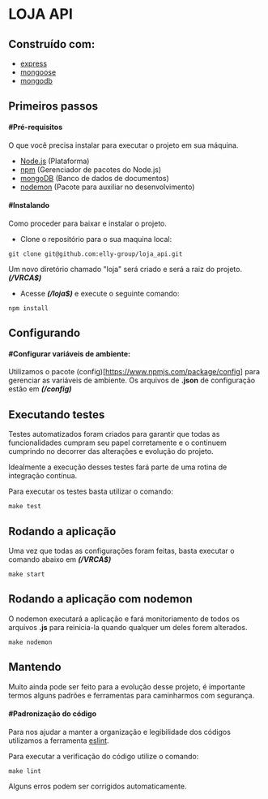 # LOJA API

## Construído com:
- [express](https://github.com/expressjs/express)
- [mongoose](https://github.com/Automattic/mongoose)
- [mongodb](https://github.com/mongodb/node-mongodb-native)


## Primeiros passos

#### #Pré-requisitos
O que você precisa instalar para executar o projeto em sua máquina.

- [Node.js](https://nodejs.org/en/download/current/) (Plataforma)
- [npm](https://www.npmjs.com/get-npm?utm_source=house&utm_medium=homepage&utm_campaign=free%20orgs&utm_term=Install%20npm) (Gerenciador de pacotes do Node.js)
- [mongoDB](https://www.mongodb.com/) (Banco de dados de documentos)
- [nodemon](https://www.npmjs.com/package/nodemon) (Pacote para auxiliar no desenvolvimento)


#### #Instalando
Como proceder para baixar e instalar o projeto.

- Clone o repositório para o sua maquina local:
```
git clone git@github.com:elly-group/loja_api.git
```
Um novo diretório chamado "loja" será criado e será a raiz do projeto. **_(/VRCA$)_**

- Acesse **_(/loja$)_** e execute o seguinte comando:
```
npm install
```

## Configurando

#### #Configurar variáveis de ambiente:

Utilizamos o pacote (config)[https://www.npmjs.com/package/config] para gerenciar as variáveis de ambiente. 
Os arquivos de **.json** de configuração estão em **_(/config)_**

## Executando testes
Testes automatizados foram criados para garantir que todas as funcionalidades cumpram seu papel corretamente e o continuem cumprindo no decorrer das alterações e evolução do projeto.

Idealmente a execução desses testes fará parte de uma rotina de integração contínua.

Para executar os testes basta utilizar o comando:

```
make test
```
## Rodando a aplicação
Uma vez que todas as configurações foram feitas, basta executar o comando abaixo em **_(/VRCA$)_**

```
make start
```

## Rodando a aplicação com nodemon
O nodemon executará a aplicação e fará monitoriamento de todos os arquivos **.js** para reinicia-la quando qualquer um deles forem alterados.

```
make nodemon
```

## Mantendo

Muito ainda pode ser feito para a evolução desse projeto, é importante termos alguns padrões e ferramentas para caminharmos com segurança.

#### #Padronização do código

Para nos ajudar a manter a organização e legibilidade dos códigos utilizamos a ferramenta [eslint](https://eslint.org/).


Para executar a verificação do código utilize o comando:

```
make lint
```

Alguns erros podem ser corrigidos automaticamente.